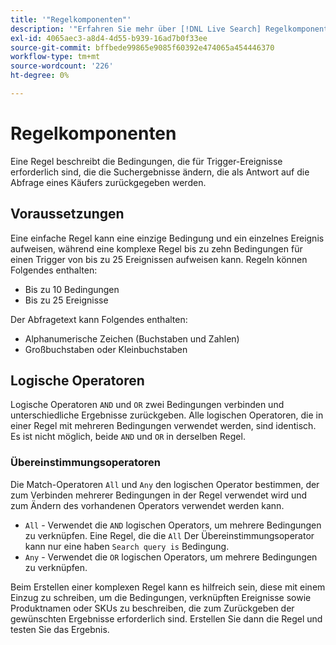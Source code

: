 ```yaml
---
title: '"Regelkomponenten"'
description: '"Erfahren Sie mehr über [!DNL Live Search] Regelkomponenten und -operatoren."'
exl-id: 4065aec3-a8d4-4d55-b939-16ad7b0f33ee
source-git-commit: bffbede99865e9085f60392e474065a454446370
workflow-type: tm+mt
source-wordcount: '226'
ht-degree: 0%

---
```


# Regelkomponenten

Eine Regel beschreibt die Bedingungen, die für Trigger-Ereignisse erforderlich sind, die die Suchergebnisse ändern, die als Antwort auf die Abfrage eines Käufers zurückgegeben werden.

## Voraussetzungen

Eine einfache Regel kann eine einzige Bedingung und ein einzelnes Ereignis aufweisen, während eine komplexe Regel bis zu zehn Bedingungen für einen Trigger von bis zu 25 Ereignissen aufweisen kann.
Regeln können Folgendes enthalten:

* Bis zu 10 Bedingungen
* Bis zu 25 Ereignisse

Der Abfragetext kann Folgendes enthalten:

* Alphanumerische Zeichen (Buchstaben und Zahlen)
* Großbuchstaben oder Kleinbuchstaben

## Logische Operatoren

Logische Operatoren `AND` und `OR` zwei Bedingungen verbinden und unterschiedliche Ergebnisse zurückgeben. Alle logischen Operatoren, die in einer Regel mit mehreren Bedingungen verwendet werden, sind identisch. Es ist nicht möglich, beide `AND` und `OR` in derselben Regel.

### Übereinstimmungsoperatoren

Die Match-Operatoren `All` und `Any` den logischen Operator bestimmen, der zum Verbinden mehrerer Bedingungen in der Regel verwendet wird und zum Ändern des vorhandenen Operators verwendet werden kann.

* `All` - Verwendet die `AND` logischen Operators, um mehrere Bedingungen zu verknüpfen. Eine Regel, die die `All` Der Übereinstimmungsoperator kann nur eine haben `Search query is` Bedingung.
* `Any` - Verwendet die `OR` logischen Operators, um mehrere Bedingungen zu verknüpfen.

Beim Erstellen einer komplexen Regel kann es hilfreich sein, diese mit einem Einzug zu schreiben, um die Bedingungen, verknüpften Ereignisse sowie Produktnamen oder SKUs zu beschreiben, die zum Zurückgeben der gewünschten Ergebnisse erforderlich sind. Erstellen Sie dann die Regel und testen Sie das Ergebnis.
